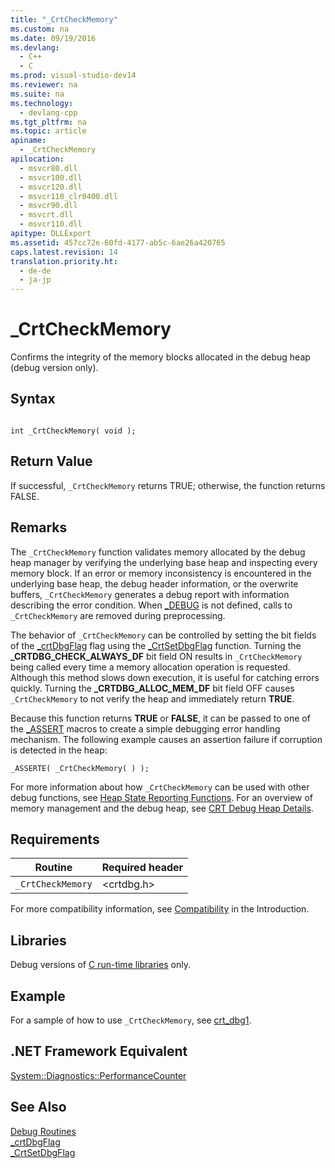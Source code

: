 ```yaml
---
title: "_CrtCheckMemory"
ms.custom: na
ms.date: 09/19/2016
ms.devlang: 
  - C++
  - C
ms.prod: visual-studio-dev14
ms.reviewer: na
ms.suite: na
ms.technology: 
  - devlang-cpp
ms.tgt_pltfrm: na
ms.topic: article
apiname: 
  - _CrtCheckMemory
apilocation: 
  - msvcr80.dll
  - msvcr100.dll
  - msvcr120.dll
  - msvcr110_clr0400.dll
  - msvcr90.dll
  - msvcrt.dll
  - msvcr110.dll
apitype: DLLExport
ms.assetid: 457cc72e-60fd-4177-ab5c-6ae26a420765
caps.latest.revision: 14
translation.priority.ht: 
  - de-de
  - ja-jp
---
```

# _CrtCheckMemory
Confirms the integrity of the memory blocks allocated in the debug heap (debug version only).  
  
## Syntax  
  
```  
  
int _CrtCheckMemory( void );  
```  
  
## Return Value  
 If successful, `_CrtCheckMemory` returns TRUE; otherwise, the function returns FALSE.  
  
## Remarks  
 The `_CrtCheckMemory` function validates memory allocated by the debug heap manager by verifying the underlying base heap and inspecting every memory block. If an error or memory inconsistency is encountered in the underlying base heap, the debug header information, or the overwrite buffers, `_CrtCheckMemory` generates a debug report with information describing the error condition. When [_DEBUG](../vs140/_DEBUG.md) is not defined, calls to `_CrtCheckMemory` are removed during preprocessing.  
  
 The behavior of `_CrtCheckMemory` can be controlled by setting the bit fields of the [_crtDbgFlag](../vs140/_crtDbgFlag.md) flag using the [_CrtSetDbgFlag](../vs140/_CrtSetDbgFlag.md) function. Turning the **_CRTDBG_CHECK_ALWAYS_DF** bit field ON results in `_CrtCheckMemory` being called every time a memory allocation operation is requested. Although this method slows down execution, it is useful for catching errors quickly. Turning the **_CRTDBG_ALLOC_MEM_DF** bit field OFF causes `_CrtCheckMemory` to not verify the heap and immediately return **TRUE**.  
  
 Because this function returns **TRUE** or **FALSE**, it can be passed to one of the [_ASSERT](../vs140/_ASSERT--_ASSERTE--_ASSERT_EXPR-Macros.md) macros to create a simple debugging error handling mechanism. The following example causes an assertion failure if corruption is detected in the heap:  
  
```  
_ASSERTE( _CrtCheckMemory( ) );  
```  
  
 For more information about how `_CrtCheckMemory` can be used with other debug functions, see [Heap State Reporting Functions](../vs140/CRT-Debug-Heap-Details.md#BKMK_Heap_State_Reporting_Functions). For an overview of memory management and the debug heap, see [CRT Debug Heap Details](../vs140/CRT-Debug-Heap-Details.md).  
  
## Requirements  
  
|Routine|Required header|  
|-------------|---------------------|  
|`_CrtCheckMemory`|<crtdbg.h>|  
  
 For more compatibility information, see [Compatibility](../vs140/Compatibility.md) in the Introduction.  
  
## Libraries  
 Debug versions of [C run-time libraries](../vs140/CRT-Library-Features.md) only.  
  
## Example  
 For a sample of how to use `_CrtCheckMemory`, see [crt_dbg1](assetId:///17b4b20c-e849-48f5-8eb5-dca6509cbaf9).  
  
## .NET Framework Equivalent  
 [System::Diagnostics::PerformanceCounter](https://msdn.microsoft.com/en-us/library/system.diagnostics.performancecounter.aspx)  
  
## See Also  
 [Debug Routines](../vs140/Debug-Routines.md)   
 [_crtDbgFlag](../vs140/_crtDbgFlag.md)   
 [_CrtSetDbgFlag](../vs140/_CrtSetDbgFlag.md)